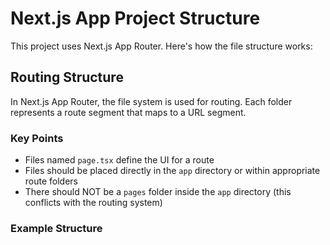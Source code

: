 # Next.js App Project Structure

This project uses Next.js App Router. Here's how the file structure works:

## Routing Structure

In Next.js App Router, the file system is used for routing. Each folder represents a route segment that maps to a URL segment.

### Key Points

- Files named `page.tsx` define the UI for a route
- Files should be placed directly in the `app` directory or within appropriate route folders
- There should NOT be a `pages` folder inside the `app` directory (this conflicts with the routing system)

### Example Structure

